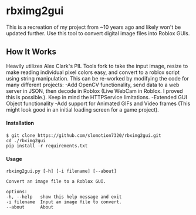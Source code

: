 # rbximg2gui
This is a recreation of my project from ~10 years ago and likely won't be updated further.
Use this tool to convert digital image files into Roblox GUIs.

## How It Works
Heavily utilizes Alex Clark's PIL Tools fork to take the input image, resize to make reading individual pixel colors easy, and convert to a roblox script using string manipulation. 
This can be re-worked by modifying the code for many different projects:
-Add OpenCV functionality, send data to a web server in JSON, then decode in Roblox (Live WebCam in Roblox. I proved this is possible.). Keep in mind the HTTPService limitations.
-Extended GUI Object functionality
-Add support for Animated GIFs and Video frames (This might look good in an initial loading screen for a game project).
    
#### Installation
    $ git clone https://github.com/slomotion7320/rbximg2gui.git
    cd ./rbximg2gui
    pip install -r requirements.txt

#### Usage
    rbximg2gui.py [-h] [-i filename] [--about]

    Convert an image file to a Roblox GUI.

    options:
    -h, --help   show this help message and exit
    -i filename  Input an image file to convert.
    --about      About
